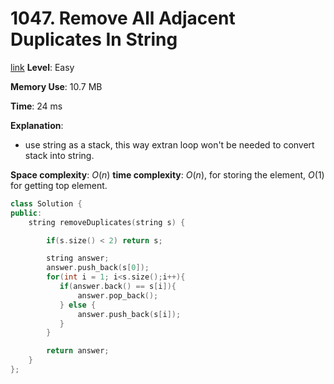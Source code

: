 # 1047. Remove All Adjacent Duplicates In String

[link](https://leetcode.com/problems/remove-all-adjacent-duplicates-in-string/)
**Level**: Easy

**Memory Use**: 10.7 MB

**Time**: 24 ms

**Explanation**:

- use string as a stack, this way extran loop won't be needed to convert stack into string.

**Space complexity**: $O(n)$
**time complexity**: $O(n)$, for storing the element, $O(1)$ for getting top element.

```cpp
class Solution {
public:
    string removeDuplicates(string s) {

        if(s.size() < 2) return s;

        string answer;
        answer.push_back(s[0]);
        for(int i = 1; i<s.size();i++){
           if(answer.back() == s[i]){
               answer.pop_back();
           } else {
               answer.push_back(s[i]);
           }
        }

        return answer;
    }
};
```
